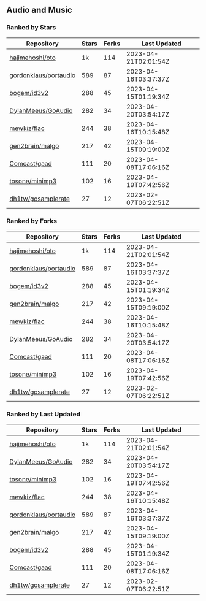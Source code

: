 ## Audio and Music

### Ranked by Stars

| Repository | Stars | Forks | Last Updated |
|------------|-------|-------|--------------|
| [hajimehoshi/oto](https://github.com/hajimehoshi/oto) | 1k | 114 | 2023-04-21T02:01:54Z |
| [gordonklaus/portaudio](https://github.com/gordonklaus/portaudio) | 589 | 87 | 2023-04-16T03:37:37Z |
| [bogem/id3v2](https://github.com/bogem/id3v2) | 288 | 45 | 2023-04-15T01:19:34Z |
| [DylanMeeus/GoAudio](https://github.com/DylanMeeus/GoAudio) | 282 | 34 | 2023-04-20T03:54:17Z |
| [mewkiz/flac](https://github.com/mewkiz/flac) | 244 | 38 | 2023-04-16T10:15:48Z |
| [gen2brain/malgo](https://github.com/gen2brain/malgo) | 217 | 42 | 2023-04-15T09:19:00Z |
| [Comcast/gaad](https://github.com/Comcast/gaad) | 111 | 20 | 2023-04-08T17:06:16Z |
| [tosone/minimp3](https://github.com/tosone/minimp3) | 102 | 16 | 2023-04-19T07:42:56Z |
| [dh1tw/gosamplerate](https://github.com/dh1tw/gosamplerate) | 27 | 12 | 2023-02-07T06:22:51Z |

### Ranked by Forks

| Repository | Stars | Forks | Last Updated |
|------------|-------|-------|--------------|
| [hajimehoshi/oto](https://github.com/hajimehoshi/oto) | 1k | 114 | 2023-04-21T02:01:54Z |
| [gordonklaus/portaudio](https://github.com/gordonklaus/portaudio) | 589 | 87 | 2023-04-16T03:37:37Z |
| [bogem/id3v2](https://github.com/bogem/id3v2) | 288 | 45 | 2023-04-15T01:19:34Z |
| [gen2brain/malgo](https://github.com/gen2brain/malgo) | 217 | 42 | 2023-04-15T09:19:00Z |
| [mewkiz/flac](https://github.com/mewkiz/flac) | 244 | 38 | 2023-04-16T10:15:48Z |
| [DylanMeeus/GoAudio](https://github.com/DylanMeeus/GoAudio) | 282 | 34 | 2023-04-20T03:54:17Z |
| [Comcast/gaad](https://github.com/Comcast/gaad) | 111 | 20 | 2023-04-08T17:06:16Z |
| [tosone/minimp3](https://github.com/tosone/minimp3) | 102 | 16 | 2023-04-19T07:42:56Z |
| [dh1tw/gosamplerate](https://github.com/dh1tw/gosamplerate) | 27 | 12 | 2023-02-07T06:22:51Z |

### Ranked by Last Updated

| Repository | Stars | Forks | Last Updated |
|------------|-------|-------|--------------|
| [hajimehoshi/oto](https://github.com/hajimehoshi/oto) | 1k | 114 | 2023-04-21T02:01:54Z |
| [DylanMeeus/GoAudio](https://github.com/DylanMeeus/GoAudio) | 282 | 34 | 2023-04-20T03:54:17Z |
| [tosone/minimp3](https://github.com/tosone/minimp3) | 102 | 16 | 2023-04-19T07:42:56Z |
| [mewkiz/flac](https://github.com/mewkiz/flac) | 244 | 38 | 2023-04-16T10:15:48Z |
| [gordonklaus/portaudio](https://github.com/gordonklaus/portaudio) | 589 | 87 | 2023-04-16T03:37:37Z |
| [gen2brain/malgo](https://github.com/gen2brain/malgo) | 217 | 42 | 2023-04-15T09:19:00Z |
| [bogem/id3v2](https://github.com/bogem/id3v2) | 288 | 45 | 2023-04-15T01:19:34Z |
| [Comcast/gaad](https://github.com/Comcast/gaad) | 111 | 20 | 2023-04-08T17:06:16Z |
| [dh1tw/gosamplerate](https://github.com/dh1tw/gosamplerate) | 27 | 12 | 2023-02-07T06:22:51Z |

